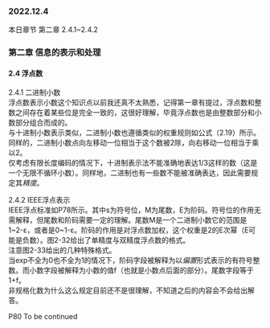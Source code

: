 ### 2022.12.4
本日章节 第二章 2.4.1~2.4.2

### 第二章 信息的表示和处理  
#### 2.4 浮点数  
2.4.1 二进制小数  
浮点数表示小数这个知识点以前我还真不太熟悉，记得第一章有提过，浮点数和整数之间存在着某些位是完全一致的，这很好理解，毕竟浮点数也是由整数部分和小数部分组合而成的。  
与十进制小数表示类似，二进制小数也遵循类似的权重规则如公式（2.19）所示。同样的，二进制小数点向左移动一位相当于这个数被2除，向右移动一位相当于乘以2。  
仅考虑有限长度编码的情况下，十进制表示法不能准确地表达1/3这样的数（这是一个无限不循环小数）。同样地，二进制也有一些数不能被准确表达，因此需要规定其*精度*。  

2.4.2 IEEE浮点表示  
IEEE浮点标准如P78所示。其中s为符号位，M为尾数，E为阶码。符号位的作用无需解释，但尾数和阶码需要一定的理解。尾数M是一个二进制小数它的范围是1~2-ε，或者是0~1-ε。阶码的作用是对浮点数加权，这个权重是2的E次幂（E可能是负数）。图2-32给出了单精度与双精度浮点数的格式。  
注意图2-33给出的几种特殊格式。  
当exp不全为0也不全为1的情况下，阶码字段被解释为以*偏置*形式表示的有符号整数。而小数字段被解释为小数的值f（也就是小数点后面的部分）。尾数字段等于1+f。  
非规格化数为什么这么规定目前还不是很理解，不知道之后的内容会不会给出解答。

P80 To be continued